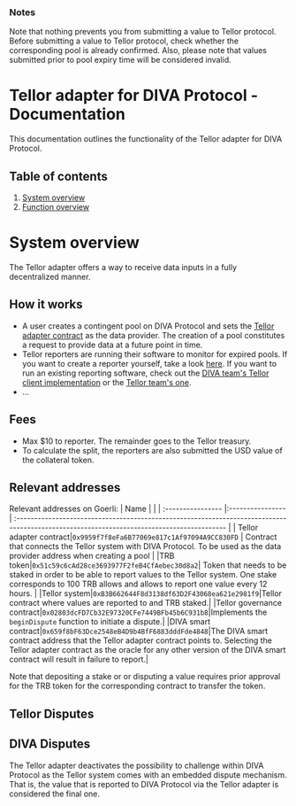 ### Notes

Note that nothing prevents you from submitting a value to Tellor protocol. Before submitting a value to Tellor protocol, check whether the corresponding pool is already confirmed.
Also, please note that values submitted prior to pool expiry time will be considered invalid.


# Tellor adapter for DIVA Protocol - Documentation

This documentation outlines the functionality of the Tellor adapter for DIVA Protocol.

## Table of contents

1.  [System overview](#system-overview)
2.  [Function overview](#function-overview)


# System overview

The Tellor adapter offers a way to receive data inputs in a fully decentralized manner.

## How it works

* A user creates a contingent pool on DIVA Protocol and sets the [Tellor adapter contract](#relevant-addresses) as the data provider. The creation of a pool constitutes a request to provide data at a future point in time.
* Tellor reporters are running their software to monitor for expired pools. If you want to create a reporter yourself, take a look [here](https://github.com/divaprotocol/oracles/blob/main/README.md). If you want to run an existing reporting software, check out the [DIVA team's Tellor client implementation](https://github.com/divaprotocol/diva-monorepo/tree/main/packages/diva-oracle) or the [Tellor team's one](https://github.com/tellor-io/telliot-feeds).
*  ...


## Fees
* Max $10 to reporter. The remainder goes to the Tellor treasury.
* To calculate the split, the reporters are also submitted the USD value of the collateral token. 


## Relevant addresses

Relevant addresses on Goerli:
| Name        |                                                                                                                                 |
| :---------------- |:---------------- | :----------------------------------------------------------------------------------------------------------------------------------------- |
| Tellor adapter contract|`0x9959f7f8eFa6B77069e817c1Af97094A9CC830FD`         | Contract that connects the Tellor system with DIVA Protocol. To be used as the data provider address when creating a pool                                              |
|TRB token|`0x51c59c6cAd28ce3693977F2feB4CfAebec30d8a2`| Token that needs to be staked in order to be able to report values to the Tellor system. One stake corresponds to 100 TRB allows and allows to report one value every 12 hours.  |
|Tellor system|`0xB3B662644F8d3138df63D2F43068ea621e2981f9`|Tellor contract where values are reported to and TRB staked.|
|Tellor governance contract|`0x02803dcFD7Cb32E97320CFe7449BFb45b6C931b8`|Implements the `beginDispute` function to initiate a dispute.|
|DIVA smart contract|`0x659f8bF63Dce2548eB4D9b4BfF6883dddFde4848`|The DIVA smart contract address that the Tellor adapter contract points to. Selecting the Tellor adapter contract as the oracle for any other version of the DIVA smart contract will result in failure to report.|

Note that depositing a stake or or disputing a value requires prior approval for the TRB token for the corresponding contract to transfer the token.

## Tellor Disputes


## DIVA Disputes
The Tellor adapter deactivates the possibility to challenge within DIVA Protocol as the Tellor system comes with an embedded dispute mechanism. That is, the value that is reported to DIVA Protocol via the Tellor adapter is considered the final one.
